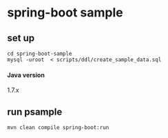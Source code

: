 spring-boot sample
====

## set up
```
cd spring-boot-sample
mysql -uroot  < scripts/ddl/create_sample_data.sql 
```
#### Java version 
1.7.x

## run psample
```
mvn clean compile spring-boot:run
```

 

